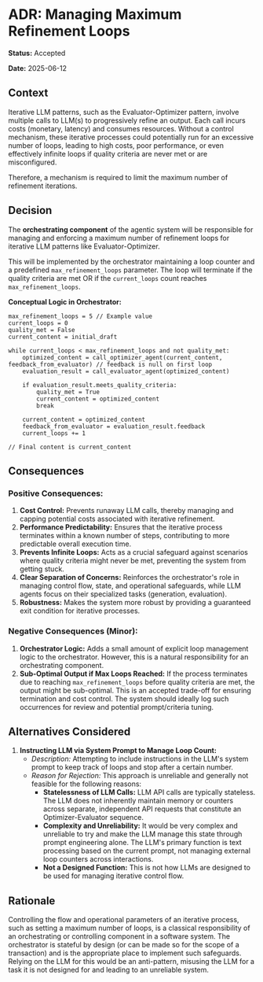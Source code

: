 # ADR: Managing Maximum Refinement Loops

**Status:** Accepted

**Date:** 2025-06-12

## Context

Iterative LLM patterns, such as the Evaluator-Optimizer pattern, involve multiple calls to LLM(s) to progressively refine an output. Each call incurs costs (monetary, latency) and consumes resources. Without a control mechanism, these iterative processes could potentially run for an excessive number of loops, leading to high costs, poor performance, or even effectively infinite loops if quality criteria are never met or are misconfigured.

Therefore, a mechanism is required to limit the maximum number of refinement iterations.

## Decision

The **orchestrating component** of the agentic system will be responsible for managing and enforcing a maximum number of refinement loops for iterative LLM patterns like Evaluator-Optimizer.

This will be implemented by the orchestrator maintaining a loop counter and a predefined `max_refinement_loops` parameter. The loop will terminate if the quality criteria are met OR if the `current_loops` count reaches `max_refinement_loops`.

**Conceptual Logic in Orchestrator:**

```
max_refinement_loops = 5 // Example value
current_loops = 0
quality_met = False
current_content = initial_draft

while current_loops < max_refinement_loops and not quality_met:
    optimized_content = call_optimizer_agent(current_content, feedback_from_evaluator) // feedback is null on first loop
    evaluation_result = call_evaluator_agent(optimized_content)
    
    if evaluation_result.meets_quality_criteria:
        quality_met = True
        current_content = optimized_content
        break
    
    current_content = optimized_content
    feedback_from_evaluator = evaluation_result.feedback
    current_loops += 1

// Final content is current_content
```

## Consequences

### Positive Consequences:

1.  **Cost Control:** Prevents runaway LLM calls, thereby managing and capping potential costs associated with iterative refinement.
2.  **Performance Predictability:** Ensures that the iterative process terminates within a known number of steps, contributing to more predictable overall execution time.
3.  **Prevents Infinite Loops:** Acts as a crucial safeguard against scenarios where quality criteria might never be met, preventing the system from getting stuck.
4.  **Clear Separation of Concerns:** Reinforces the orchestrator's role in managing control flow, state, and operational safeguards, while LLM agents focus on their specialized tasks (generation, evaluation).
5.  **Robustness:** Makes the system more robust by providing a guaranteed exit condition for iterative processes.

### Negative Consequences (Minor):

1.  **Orchestrator Logic:** Adds a small amount of explicit loop management logic to the orchestrator. However, this is a natural responsibility for an orchestrating component.
2.  **Sub-Optimal Output if Max Loops Reached:** If the process terminates due to reaching `max_refinement_loops` before quality criteria are met, the output might be sub-optimal. This is an accepted trade-off for ensuring termination and cost control. The system should ideally log such occurrences for review and potential prompt/criteria tuning.

## Alternatives Considered

1.  **Instructing LLM via System Prompt to Manage Loop Count:**
    *   *Description:* Attempting to include instructions in the LLM's system prompt to keep track of loops and stop after a certain number.
    *   *Reason for Rejection:* This approach is unreliable and generally not feasible for the following reasons:
        *   **Statelessness of LLM Calls:** LLM API calls are typically stateless. The LLM does not inherently maintain memory or counters across separate, independent API requests that constitute an Optimizer-Evaluator sequence.
        *   **Complexity and Unreliability:** It would be very complex and unreliable to try and make the LLM manage this state through prompt engineering alone. The LLM's primary function is text processing based on the current prompt, not managing external loop counters across interactions.
        *   **Not a Designed Function:** This is not how LLMs are designed to be used for managing iterative control flow.

## Rationale

Controlling the flow and operational parameters of an iterative process, such as setting a maximum number of loops, is a classical responsibility of an orchestrating or controlling component in a software system. The orchestrator is stateful by design (or can be made so for the scope of a transaction) and is the appropriate place to implement such safeguards. Relying on the LLM for this would be an anti-pattern, misusing the LLM for a task it is not designed for and leading to an unreliable system.
